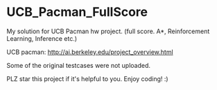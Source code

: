 # UCB_Pacman_FullScore
My solution for UCB Pacman hw project. (full score. A*, Reinforcement Learning, Inference etc.)

UCB pacman: http://ai.berkeley.edu/project_overview.html

Some of the original testcases were not uploaded.

PLZ star this project if it's helpful to you. Enjoy coding! :)
